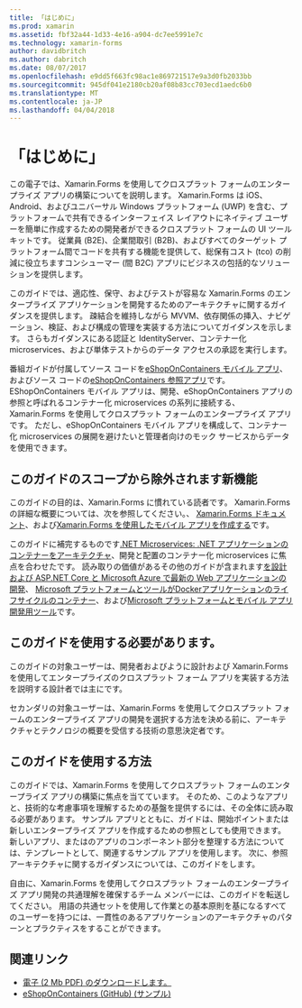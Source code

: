 ```yaml
---
title: 「はじめに」
ms.prod: xamarin
ms.assetid: fbf32a44-1d33-4e16-a904-dc7ee5991e7c
ms.technology: xamarin-forms
author: davidbritch
ms.author: dabritch
ms.date: 08/07/2017
ms.openlocfilehash: e9dd5f663fc98ac1e869721517e9a3d0fb2033bb
ms.sourcegitcommit: 945df041e2180cb20af08b83cc703ecd1aedc6b0
ms.translationtype: MT
ms.contentlocale: ja-JP
ms.lasthandoff: 04/04/2018
---
```

# <a name="preface"></a>「はじめに」

この電子では、Xamarin.Forms を使用してクロスプラット フォームのエンタープライズ アプリの構築についてを説明します。 Xamarin.Forms は iOS、Android、およびユニバーサル Windows プラットフォーム (UWP) を含む、プラットフォームで共有できるインターフェイス レイアウトにネイティブ ユーザーを簡単に作成するための開発者ができるクロスプラット フォームの UI ツールキットです。 従業員 (B2E)、企業間取引 (B2B)、およびすべてのターゲット プラットフォーム間でコードを共有する機能を提供して、総保有コスト (tco) の削減に役立ちますコンシューマー (間 B2C) アプリにビジネスの包括的なソリューションを提供します。

このガイドでは、適応性、保守、およびテストが容易な Xamarin.Forms のエンタープライズ アプリケーションを開発するためのアーキテクチャに関するガイダンスを提供します。 疎結合を維持しながら MVVM、依存関係の挿入、ナビゲーション、検証、および構成の管理を実装する方法についてガイダンスを示します。 さらもガイダンスにある認証と IdentityServer、コンテナー化 microservices、および単体テストからのデータ アクセスの承認を実行します。

番組ガイドが付属してソース コードを[eShopOnContainers モバイル アプリ](https://github.com/dotnet-architecture/eShopOnContainers/tree/master/src/Mobile)、およびソース コードの[eShopOnContainers 参照アプリ](https://github.com/dotnet-architecture/eShopOnContainers)です。 EShopOnContainers モバイル アプリは、開発、eShopOnContainers アプリの参照と呼ばれるコンテナー化 microservices の系列に接続する、Xamarin.Forms を使用してクロスプラット フォームのエンタープライズ アプリです。 ただし、eShopOnContainers モバイル アプリを構成して、コンテナー化 microservices の展開を避けたいと管理者向けのモック サービスからデータを使用できます。

## <a name="whats-left-out-of-this-guides-scope"></a>このガイドのスコープから除外されます新機能

このガイドの目的は、Xamarin.Forms に慣れている読者です。 Xamarin.Forms の詳細な概要については、次を参照してください。、 [Xamarin.Forms ドキュメント](~/xamarin-forms/index.yml)、および[Xamarin.Forms を使用したモバイル アプリを作成する](https://aka.ms/xamebook)です。

このガイドに補完するものです[.NET Microservices: .NET アプリケーションのコンテナーをアーキテクチャ](https://aka.ms/microservicesebook)、開発と配置のコンテナー化 microservices に焦点を合わせたです。 読み取りの価値があるその他のガイドが含まれます[を設計および ASP.NET Core と Microsoft Azure で最新の Web アプリケーションの開発](http://aka.ms/WebAppEbook)、 [Microsoft プラットフォームとツールがDockerアプリケーションのライフサイクルのコンテナー](http://aka.ms/dockerlifecycleebook)、および[Microsoft プラットフォームとモバイル アプリ開発用ツール](http://aka.ms/MobAppDev/StndPDF)です。

## <a name="who-should-use-this-guide"></a>このガイドを使用する必要があります。

このガイドの対象ユーザーは、開発者およびように設計および Xamarin.Forms を使用してエンタープライズのクロスプラット フォーム アプリを実装する方法を説明する設計者では主にです。

セカンダリの対象ユーザーは、Xamarin.Forms を使用してクロスプラット フォームのエンタープライズ アプリの開発を選択する方法を決める前に、アーキテクチャとテクノロジの概要を受信する技術の意思決定者です。

## <a name="how-to-use-this-guide"></a>このガイドを使用する方法

このガイドでは、Xamarin.Forms を使用してクロスプラット フォームのエンタープライズ アプリの構築に焦点を当てています。 そのため、このようなアプリと、技術的な考慮事項を理解するための基盤を提供するには、その全体に読み取る必要があります。 サンプル アプリとともに、ガイドは、開始ポイントまたは新しいエンタープライズ アプリを作成するための参照としても使用できます。 新しいアプリ、またはのアプリのコンポーネント部分を整理する方法については、テンプレートとして、関連するサンプル アプリを使用します。 次に、参照アーキテクチャに関するガイダンスについては、このガイドをします。

自由に、Xamarin.Forms を使用してクロスプラット フォームのエンタープライズ アプリ開発の共通理解を確保するチーム メンバーには、このガイドを転送してください。 用語の共通セットを使用して作業との基本原則を基になるすべてのユーザーを持つには、一貫性のあるアプリケーションのアーキテクチャのパターンとプラクティスをすることができます。


## <a name="related-links"></a>関連リンク

- [電子 (2 Mb PDF) のダウンロードします。](https://aka.ms/xamarinpatternsebook)
- [eShopOnContainers (GitHub) (サンプル)](https://github.com/dotnet-architecture/eShopOnContainers)
